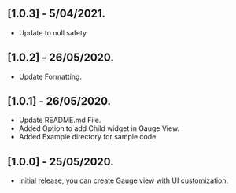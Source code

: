 ## [1.0.3] - 5/04/2021.

* Update to null safety.

## [1.0.2] - 26/05/2020.

* Update Formatting.

## [1.0.1] - 26/05/2020.

* Update README.md File.
* Added Option to add Child widget in Gauge View.
* Added Example directory for sample code.

## [1.0.0] - 25/05/2020.

* Initial release, you can create Gauge view with UI customization.
